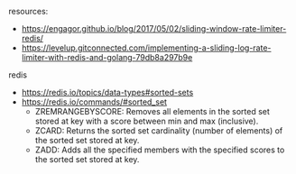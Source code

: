 resources:
- https://engagor.github.io/blog/2017/05/02/sliding-window-rate-limiter-redis/
- https://levelup.gitconnected.com/implementing-a-sliding-log-rate-limiter-with-redis-and-golang-79db8a297b9e


redis

- https://redis.io/topics/data-types#sorted-sets
- https://redis.io/commands/#sorted_set
    - ZREMRANGEBYSCORE: Removes all elements in the sorted set stored at key with a score between min and max (inclusive).
    - ZCARD: Returns the sorted set cardinality (number of elements) of the sorted set stored at key.
    - ZADD: Adds all the specified members with the specified scores to the sorted set stored at key.
